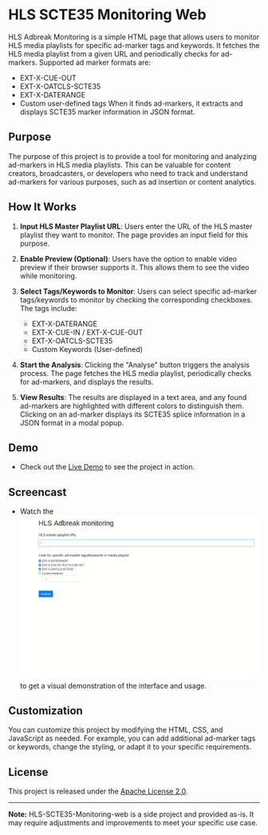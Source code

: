 # HLS SCTE35 Monitoring Web

HLS Adbreak Monitoring is a simple HTML page that allows users to monitor HLS media playlists for specific ad-marker tags and keywords. It fetches the HLS media playlist from a given URL and periodically checks for ad-markers. Supported ad marker formats are:
- EXT-X-CUE-OUT
- EXT-X-OATCLS-SCTE35
- EXT-X-DATERANGE
- Custom user-defined tags
When it finds ad-markers, it extracts and displays SCTE35 marker information in JSON format.

## Purpose

The purpose of this project is to provide a tool for monitoring and analyzing ad-markers in HLS media playlists. This can be valuable for content creators, broadcasters, or developers who need to track and understand ad-markers for various purposes, such as ad insertion or content analytics.

## How It Works

1. **Input HLS Master Playlist URL**: Users enter the URL of the HLS master playlist they want to monitor. The page provides an input field for this purpose.

2. **Enable Preview (Optional)**: Users have the option to enable video preview if their browser supports it. This allows them to see the video while monitoring.

3. **Select Tags/Keywords to Monitor**: Users can select specific ad-marker tags/keywords to monitor by checking the corresponding checkboxes. The tags include:
   - EXT-X-DATERANGE
   - EXT-X-CUE-IN / EXT-X-CUE-OUT
   - EXT-X-OATCLS-SCTE35
   - Custom Keywords (User-defined)

4. **Start the Analysis**: Clicking the "Analyse" button triggers the analysis process. The page fetches the HLS media playlist, periodically checks for ad-markers, and displays the results.

5. **View Results**: The results are displayed in a text area, and any found ad-markers are highlighted with different colors to distinguish them. Clicking on an ad-marker displays its SCTE35 splice information in a JSON format in a modal popup.

## Demo

- Check out the [Live Demo](https://ggouzi.github.io/HLS-SCTE35-monitoring-web/) to see the project in action.

## Screencast

- Watch the ![Screenshot](screencapture.gif) to get a visual demonstration of the interface and usage.

## Customization

You can customize this project by modifying the HTML, CSS, and JavaScript as needed. For example, you can add additional ad-marker tags or keywords, change the styling, or adapt it to your specific requirements.

## License

This project is released under the [Apache License 2.0](LICENSE).

---

**Note:** HLS-SCTE35-Monitoring-web is a side project and provided as-is. It may require adjustments and improvements to meet your specific use case.

